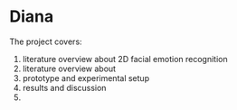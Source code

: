 # Diana

The project covers:

1. literature overview about 2D facial emotion recognition 
2. literature overview about 
3. prototype and experimental setup 
4. results and discussion 
5.


